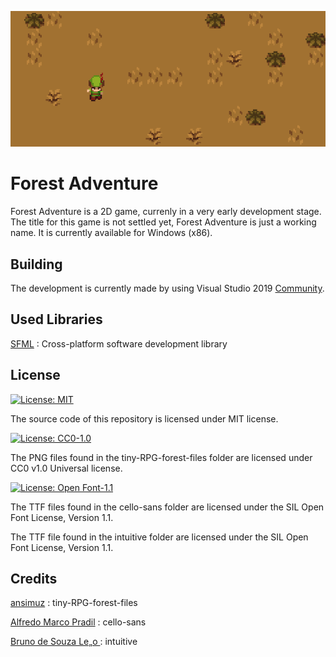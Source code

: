 ![forest adventure](Screenshots/v011.png)

# Forest Adventure

Forest Adventure is a 2D game, currenly in a very early development stage. The title for this game is not settled yet, Forest Adventure is just a working name. It is currently available for Windows (x86).

## Building

The development is currently made by using Visual Studio 2019 [Community](https://www.visualstudio.com/vs/community/).

## Used Libraries

[SFML](http://www.sfml-dev.org/) : Cross-platform software development library

## License

[![License: MIT](https://img.shields.io/badge/License-MIT-yellow.svg)](https://opensource.org/licenses/MIT)

The source code of this repository is licensed under MIT license.

[![License: CC0-1.0](https://img.shields.io/badge/License-CC0%201.0-lightgrey.svg)](http://creativecommons.org/publicdomain/zero/1.0/)

The PNG files found in the tiny-RPG-forest-files folder are licensed under CC0 v1.0 Universal license.

[![License: Open Font-1.1](https://img.shields.io/badge/License-OFL%201.1-lightgreen.svg)](https://opensource.org/licenses/OFL-1.1)

The TTF files found in the cello-sans folder are licensed under the SIL Open Font License, Version 1.1.

The TTF file found in the intuitive folder are licensed under the SIL Open Font License, Version 1.1.

## Credits

[ansimuz](https://ansimuz.itch.io/tiny-rpg-forest) : tiny-RPG-forest-files

[Alfredo Marco Pradil](https://fontlibrary.org/en/font/cello-sans) : cello-sans 

[Bruno de Souza Le„o ](https://fontlibrary.org/en/font/intuitive) : intuitive
